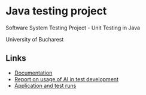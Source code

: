 # Java testing project
Software System Testing Project - Unit Testing in Java

University of Bucharest
## Links
- [Documentation](https://docs.google.com/document/d/1B5loSxm6wB3Htjn3X3g5jCT2iBhiUhzQz8wprbnFIYk/edit)
- [Report on usage of AI in test development](https://docs.google.com/document/d/1-Mg40E-dmh-bTdIvFPfBNWGuHeusm-UDayheW2xoaoU/edit)
- [Application and test runs](https://youtu.be/mI9pFhLFd3Q)
